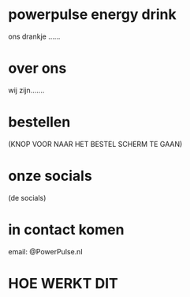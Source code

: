 # powerpulse energy drink
ons drankje ......
# over ons
wij zijn.......
# bestellen
(KNOP VOOR NAAR HET BESTEL SCHERM TE GAAN)
# onze socials
(de socials)
# in contact komen
email: @PowerPulse.nl

# HOE WERKT DIT
